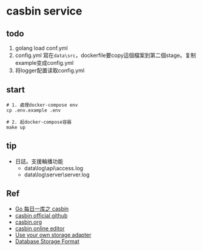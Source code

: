# casbin service

## todo
1. golang load conf.yml
2. config.yml 寫在`data\src`，dockerfile要copy這個檔案到第二個stage。复制example变成config.yml
3. 将logger配置读取config.yml
## start
```
# 1. 處理docker-compose env
cp .env.example .env

# 2. 起docker-compose容器
make up
```
## tip
- 日誌。支援輪播功能
    - data\log\api\access.log
    - data\log\server\server.log
## Ref
- [Go 每日一库之 casbin](https://darjun.github.io/2020/06/12/godailylib/casbin/)
- [casbin official github](https://github.com/casbin/casbin#installation)
- [casbin.org](https://casbin.org/)
- [casbin online editor](https://casbin.org/editor/)
- [Use your own storage adapter](https://casbin.org/docs/adapters/#use-your-own-storage-adapter)
- [Database Storage Format](https://casbin.org/docs/policy-storage/#database-storage-format)